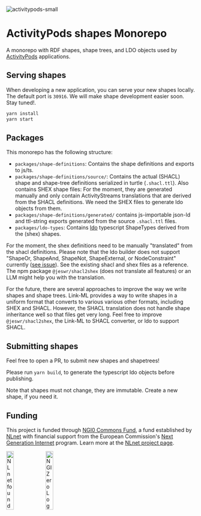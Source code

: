 ![activitypods-small](https://user-images.githubusercontent.com/17931931/215525902-6ae72fa9-fde0-43eb-a053-0ccfd4565ead.png)

# ActivityPods shapes Monorepo

A monorepo with RDF shapes, shape trees, and LDO objects used by [ActivityPods](https://activitypods.org) applications.

## Serving shapes

When developing a new application, you can serve your new shapes locally. The default port is `30916`. We will make shape development easier soon. Stay tuned!.

<!--
Note, this is planned but not implemented:
:::note
When you are serving your app (built from the template) and pod provider in development mode, the client will notice that a local shape server is running on this port (`30916`) and use this server as the shape provider instead of https://shapes.activitypods.org/.
:::
-->

```bash
yarn install
yarn start
```

## Packages

This monorepo has the following structure:

- `packages/shape-definitions`: Contains the shape definitions and exports to js/ts.
- `packages/shape-definitions/source/`: Contains the actual (SHACL) shape and shape-tree definitions serialized in turtle (`.shacl.ttl`). Also contains SHEX shape files: For the moment, they are generated manually and only contain ActivityStreams translations that are derived from the SHACL definitions. We need the SHEX files to generate ldo objects from them.
- `packages/shape-definitions/generated/` contains js-importable json-ld and ttl-string exports generated from the source `.shacl.ttl` files.
- `packages/ldo-types`: Contains [ldo](https://ldo.js.org/) typescript ShapeTypes derived from the (shex) shapes.

For the moment, the shex definitions need to be manually "translated" from the shacl definitions. Please note that the ldo builder does not support "ShapeOr, ShapeAnd, ShapeNot, ShapeExternal, or NodeConstraint" currently ([see issue](https://github.com/o-development/ldo/issues/25)). See the existing shacl and shex files as a reference. The npm package `@jeswr/shacl2shex` (does not translate all features) or an LLM might help you with the translation.

For the future, there are several approaches to improve the way we write shapes and shape trees.
Link-ML provides a way to write shapes in a uniform format that converts to various various other formats, including SHEX and SHACL. However, the SHACL translation does not handle shape inheritance well so that files get very long. Feel free to improve `@jeswr/shacl2shex`, the Link-ML to SHACL converter, or ldo to support SHACL.

## Submitting shapes

Feel free to open a PR, to submit new shapes and shapetrees!

Please run `yarn build`, to generate the typescript ldo objects before publishing.

Note that shapes must not change, they are immutable. Create a new shape, if you need it.

## Funding

This project is funded through [NGI0 Commons Fund](https://nlnet.nl/commonsfund), a fund established by [NLnet](https://nlnet.nl) with financial support from the European Commission's [Next Generation Internet](https://ngi.eu) program. Learn more at the [NLnet project page](https://nlnet.nl/project/DatamiPods).

[<img src="https://nlnet.nl/logo/banner.png" alt="NLnet foundation logo" width="20%" />](https://nlnet.nl)
[<img src="https://nlnet.nl/image/logos/NGI0_tag.svg" alt="NGI Zero Logo" width="20%" />](https://nlnet.nl/commonsfund)
